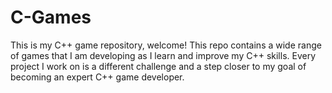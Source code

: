 # C-Games
This is my C++ game repository, welcome!  This repo contains a wide range of games that I am developing as I learn and improve my C++ skills. Every project I work on is a different challenge and a step closer to my goal of becoming an expert C++ game developer.
